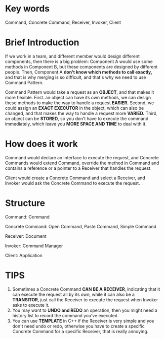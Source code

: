 # Key words

Command, Concrete Command, Receiver, Invoker, Client



# Brief Introduction

If we work in a team, and different member would design different components, then there is a big problem: Component A would use some methods in Component B, but these components are designed by different people. Then, Component A **don't know which methods to call exactly,** and that is why merging is so difficult, and that's why we need to use Command Pattern. 

Command Pattern would take a request as an **OBJECT**, and that makes it more flexible. First. an object can have its own methods, we can design these methods to make the way to handle a request **EASIER.** Second, we could assign an **EXACT EXECUTOR** in the object, which can also be changed, and that makes the way to handle a request more **VARIED.** Third, an object can be **STORED**, so you don't have to execute the command immediately, which leave you **MORE SPACE AND TIME** to deal with it.



# How does it work

Command would declare an interface to execute the request, and Concrete Commands would extend Command, override the method in Command and contains a reference or a pointer to a  Receiver that handles the request.

Client would create a Concrete Command and select a Receiver, and Invoker would ask the Concrete Command to execute the request.



# Structure

Command: Command

Concrete Command: Open Command, Paste Command, Simple Command

Receiver: Document

Invoker: Command Manager

Client: Application



# TIPS

1. Sometimes a Concrete Command **CAN BE A RECEIVER**, indicating that it can execute the request all by its own, while it can also be a **TRANSITOR**, just call the Receiver to execute the request when Invoker asks to execute it.
2. You may want to **UNDO and REDO** an operation, then you might need a history list to record the command you've executed.
3. You can use **TEMPLATE** in C++ if the Receiver is very simple and you don't need undo or redo, otherwise you have to create a specific Concrete Command for a specific Receiver, that is really annoying.